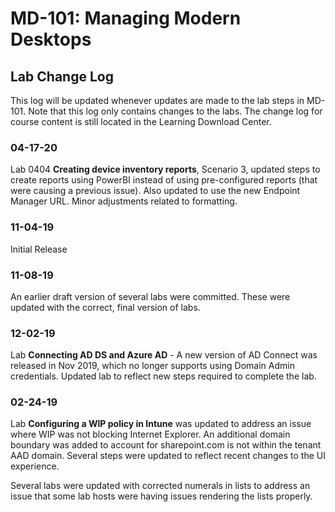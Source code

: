 # MD-101: Managing Modern Desktops 
## Lab Change Log

This log will be updated whenever updates are made to the lab steps in MD-101.  Note that this log only contains changes to the labs.  The change log for course content is still located in the Learning Download Center.

### 04-17-20
Lab 0404 **Creating device inventory reports**, Scenario 3, updated steps to create reports using PowerBI instead of using pre-configured reports (that were causing a previous issue). Also updated to use the new Endpoint Manager URL. 
Minor adjustments related to formatting.

### 11-04-19
Initial Release

### 11-08-19
An earlier draft version of several labs were committed. These were updated with the correct, final version of labs. 

### 12-02-19
Lab **Connecting AD DS and Azure AD** - A new version of AD Connect was released in Nov 2019, which no longer supports using Domain Admin credentials. Updated lab to reflect new steps required to complete the lab.  

### 02-24-19
Lab **Configuring a WIP policy in Intune** was updated to address an issue where WIP was not blocking Internet Explorer. An additional domain boundary was added to account for sharepoint.com is not within the tenant AAD domain. Several steps were updated to reflect recent changes to the UI experience.

Several labs were updated with corrected numerals in lists to address an issue that some lab hosts were having issues rendering the lists properly.